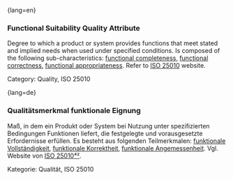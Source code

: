 {lang=en}
### Functional Suitability Quality Attribute
Degree to which a product or system provides functions that meet stated and implied needs when used under specified conditions. 
Is composed of the following sub-characteristics: [functional completeness](#term-functional-completeness-quality-attribute), [functional correctness](#term-functional-correctness-quality-attribute), [functional appropriateness](#term-functional-appropriateness-quality-attribute).
Refer to [ISO 25010](http://iso25000.com/index.php/en/iso-25000-standards/iso-25010) website.

Category: Quality, ISO 25010


{lang=de}
### Qualitätsmerkmal funktionale Eignung

Maß, in dem ein Produkt oder System bei Nutzung unter spezifizierten
Bedingungen Funktionen liefert, die festgelegte und vorausgesetzte
Erfordernisse erfüllen. Es besteht aus folgenden Teilmerkmalen:
[funktionale](#_bookmark102) [Vollständigkeit](#_bookmark102),
[funktionale Korrektheit](#_bookmark103), [funktionale
Angemessenheit](#_bookmark101). Vgl. Website von [ISO
25010](http://iso25000.com/index.php/en/iso-25000-standards/iso-25010)[⁴²](#_bookmark108).

Kategorie: Qualität, ISO 25010

